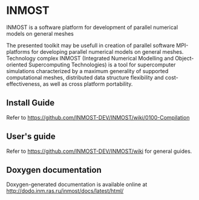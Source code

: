 INMOST
======

INMOST is a software platform for development of parallel numerical models on general meshes

The presented toolkit may be usefull in creation of parallel software
MPI-platforms for developing parallel numerical models on general meshes.
Technology complex INMOST (Integrated Numerical Modelling and Object-oriented
Supercomputing Technologies) is a tool for supercomputer simulations
characterized by a maximum generality of supported computational meshes,
distributed data structure flexibility and cost-effectiveness, as well as cross
platform portability.

## Install Guide
Refer to https://github.com/INMOST-DEV/INMOST/wiki/0100-Compilation

## User's guide
Refer to https://github.com/INMOST-DEV/INMOST/wiki for general guides.

## Doxygen documentation
Doxygen-generated documentation is available online at http://dodo.inm.ras.ru/inmost/docs/latest/html/

